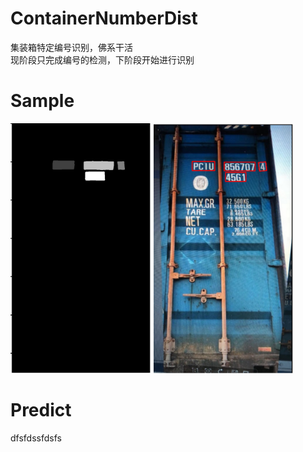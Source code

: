# ContainerNumberDist
集装箱特定编号识别，佛系干活  
现阶段只完成编号的检测，下阶段开始进行识别
# Sample
<P>
   <img src="https://github.com/kekekahuatian/ContainerNumberDist/blob/master/samples/mask.png" width="225" height="400" alt="网不好或者图没了"/>
   <img src="https://github.com/kekekahuatian/ContainerNumberDist/blob/master/samples/pred.png" width="225" height="400" alt="网不好或者图没了"/>
 </p>  
 
# Predict  
dfsfdssfdsfs
